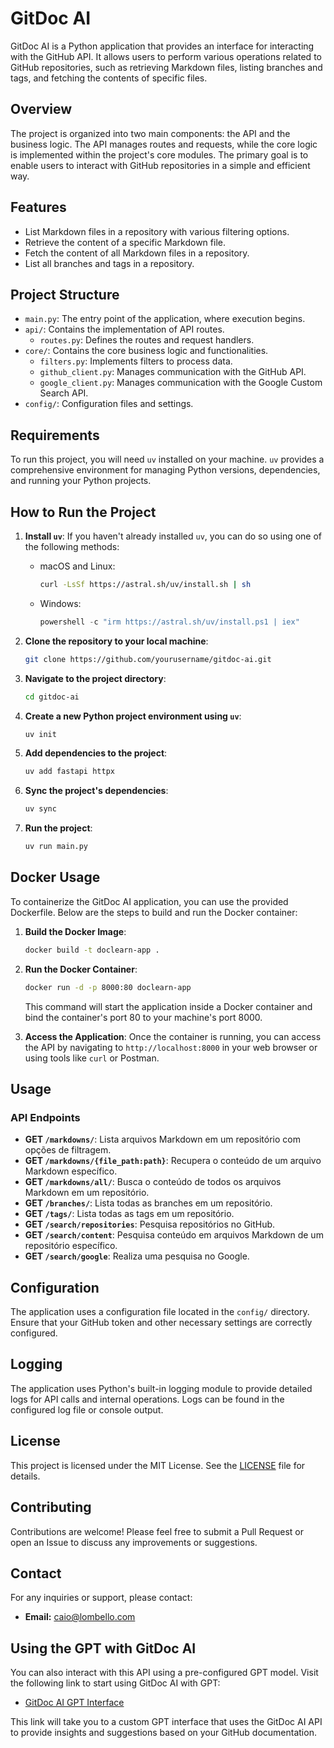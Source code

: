 # GitDoc AI

GitDoc AI is a Python application that provides an interface for interacting with the GitHub API. It allows users to perform various operations related to GitHub repositories, such as retrieving Markdown files, listing branches and tags, and fetching the contents of specific files.

## Overview

The project is organized into two main components: the API and the business logic. The API manages routes and requests, while the core logic is implemented within the project's core modules. The primary goal is to enable users to interact with GitHub repositories in a simple and efficient way.

## Features

- List Markdown files in a repository with various filtering options.
- Retrieve the content of a specific Markdown file.
- Fetch the content of all Markdown files in a repository.
- List all branches and tags in a repository.

## Project Structure

- `main.py`: The entry point of the application, where execution begins.
- `api/`: Contains the implementation of API routes.
  - `routes.py`: Defines the routes and request handlers.
- `core/`: Contains the core business logic and functionalities.
  - `filters.py`: Implements filters to process data.
  - `github_client.py`: Manages communication with the GitHub API.
  - `google_client.py`: Manages communication with the Google Custom Search API.
- `config/`: Configuration files and settings.

## Requirements

To run this project, you will need `uv` installed on your machine. `uv` provides a comprehensive environment for managing Python versions, dependencies, and running your Python projects.

## How to Run the Project

1. **Install `uv`**: If you haven't already installed `uv`, you can do so using one of the following methods:
   - macOS and Linux:
     ```bash
     curl -LsSf https://astral.sh/uv/install.sh | sh
     ```
   - Windows:
     ```powershell
     powershell -c "irm https://astral.sh/uv/install.ps1 | iex"
     ```

2. **Clone the repository to your local machine**:
   ```bash
   git clone https://github.com/yourusername/gitdoc-ai.git
   ```

3. **Navigate to the project directory**:
   ```bash
   cd gitdoc-ai
   ```

4. **Create a new Python project environment using `uv`**:
   ```bash
   uv init
   ```

5. **Add dependencies to the project**:
   ```bash
   uv add fastapi httpx
   ```

6. **Sync the project's dependencies**:
   ```bash
   uv sync
   ```

7. **Run the project**:
   ```bash
   uv run main.py
   ```

## Docker Usage

To containerize the GitDoc AI application, you can use the provided Dockerfile. Below are the steps to build and run the Docker container:

1. **Build the Docker Image**:
   ```bash
   docker build -t doclearn-app .
   ```

2. **Run the Docker Container**:
   ```bash
   docker run -d -p 8000:80 doclearn-app
   ```

   This command will start the application inside a Docker container and bind the container's port 80 to your machine's port 8000.

3. **Access the Application**:
   Once the container is running, you can access the API by navigating to `http://localhost:8000` in your web browser or using tools like `curl` or Postman.

## Usage

### API Endpoints

- **GET `/markdowns/`**: Lista arquivos Markdown em um repositório com opções de filtragem.
- **GET `/markdowns/{file_path:path}`**: Recupera o conteúdo de um arquivo Markdown específico.
- **GET `/markdowns/all/`**: Busca o conteúdo de todos os arquivos Markdown em um repositório.
- **GET `/branches/`**: Lista todas as branches em um repositório.
- **GET `/tags/`**: Lista todas as tags em um repositório.
- **GET `/search/repositories`**: Pesquisa repositórios no GitHub.
- **GET `/search/content`**: Pesquisa conteúdo em arquivos Markdown de um repositório específico.
- **GET `/search/google`**: Realiza uma pesquisa no Google.

## Configuration

The application uses a configuration file located in the `config/` directory. Ensure that your GitHub token and other necessary settings are correctly configured.

## Logging

The application uses Python's built-in logging module to provide detailed logs for API calls and internal operations. Logs can be found in the configured log file or console output.

## License

This project is licensed under the MIT License. See the [LICENSE](LICENSE) file for details.

## Contributing

Contributions are welcome! Please feel free to submit a Pull Request or open an Issue to discuss any improvements or suggestions.

## Contact

For any inquiries or support, please contact:
- **Email:** caio@lombello.com

## Using the GPT with GitDoc AI

You can also interact with this API using a pre-configured GPT model. Visit the following link to start using GitDoc AI with GPT:

- [GitDoc AI GPT Interface](https://chatgpt.com/g/g-x15sx8ssK-gitdoc-ai)

This link will take you to a custom GPT interface that uses the GitDoc AI API to provide insights and suggestions based on your GitHub documentation.